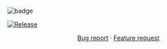 ![badge](https://img.shields.io/endpoint?url=https://gist.githubusercontent.com/yousefhany77/b70e2342a5be5259b768aace465f777a/raw/0ea8a505354e198fdf0ac12b9f55476efb1bb7ad/ts-npm-template-coverage.json)

[![Release](https://github.com/yousefhany77/tts-ai/actions/workflows/test-and-release.yml/badge.svg?branch=main)](https://github.com/yousefhany77/tts-ai/actions/workflows/test-and-release.yml)

<p align="center">
    <a href="https://github.com/yousefhany77/tts-ai/issues/new?template=bug_report.md">Bug report</a>
    ·
    <a href="https://github.com/yousefhany77/tts-ai/issues/new?template=feature_request.md">Feature request</a>
  </p>
